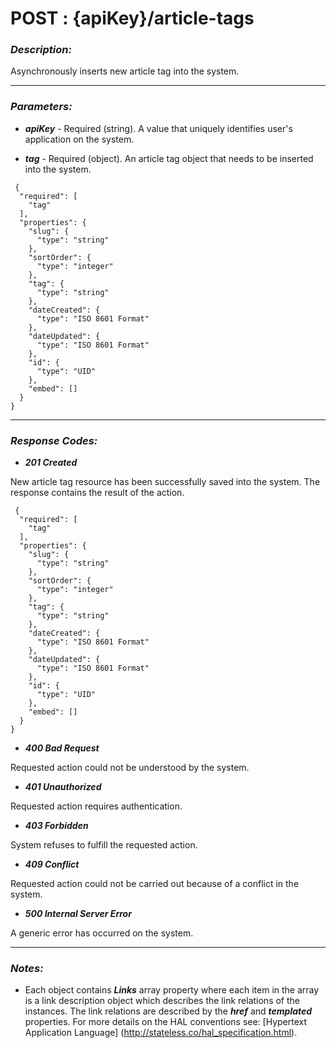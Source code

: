 
# POST : {apiKey}/article-tags 

### *Description:* 
Asynchronously inserts new article tag into the system. 



* * *
### *Parameters:*


- ***apiKey*** - Required (string). A value that uniquely identifies user&#39;s application on the system. 


- ***tag*** - Required (object). An article tag object that needs to be inserted into the system. 

```
 {
  "required": [
    "tag"
  ],
  "properties": {
    "slug": {
      "type": "string"
    },
    "sortOrder": {
      "type": "integer"
    },
    "tag": {
      "type": "string"
    },
    "dateCreated": {
      "type": "ISO 8601 Format"
    },
    "dateUpdated": {
      "type": "ISO 8601 Format"
    },
    "id": {
      "type": "UID"
    },
    "embed": []
  }
} 

```

* * *
### *Response Codes:*


- ***201  Created*** 

 New article tag resource has been successfully saved into the system. The response contains the result of the action. 

```
 {
  "required": [
    "tag"
  ],
  "properties": {
    "slug": {
      "type": "string"
    },
    "sortOrder": {
      "type": "integer"
    },
    "tag": {
      "type": "string"
    },
    "dateCreated": {
      "type": "ISO 8601 Format"
    },
    "dateUpdated": {
      "type": "ISO 8601 Format"
    },
    "id": {
      "type": "UID"
    },
    "embed": []
  }
} 

```

- ***400  Bad Request*** 

 Requested action could not be understood by the system. 


- ***401  Unauthorized*** 

 Requested action requires authentication. 


- ***403  Forbidden*** 

 System refuses to fulfill the requested action. 


- ***409  Conflict*** 

 Requested action could not be carried out because of a conflict in the system. 


- ***500  Internal Server Error*** 

 A generic error has occurred on the system. 



* * *
### *Notes:* 
- Each object contains ***Links*** array property where each item in the array is a link description object which describes the link relations of the instances. The link relations are described by the ***href*** and ***templated*** properties. For more details on the HAL conventions see: [Hypertext Application Language] (http://stateless.co/hal_specification.html).

